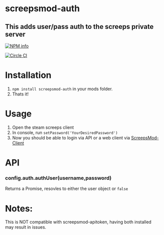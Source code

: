 # screepsmod-auth

## This adds user/pass auth to the screeps private server

[![NPM info](https://nodei.co/npm/screepsmod-auth.png?downloads=true)](https://npmjs.org/package/screepsmod-auth)

[![Circle CI](https://circleci.com/gh/ScreepsMods/screepsmod-auth.svg?style=shield)](https://circleci.com/gh/ScreepsMods/screepsmod-auth)

# Installation 

1. `npm install screepsmod-auth` in your mods folder.
2. Thats it!

# Usage
1. Open the steam screeps client
2. In console, run `setPassword('YourDesiredPassword')`
3. Now you should be able to login via API or a web client via [ScreepsMod-Client](https://github.com/ScreepsMods/screepsmod-client)

# API

### config.auth.authUser(username,password)
Returns a Promise, resovles to either the user object or `false`

# Notes:
This is NOT compatible with screepsmod-apitoken, having both installed may result in issues.
